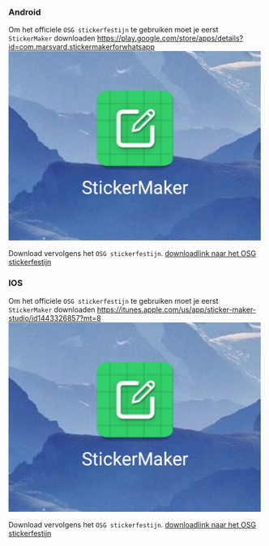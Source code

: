 ### Android
Om het officiele `OSG stickerfestijn` te gebruiken moet je eerst `StickerMaker` downloaden
https://play.google.com/store/apps/details?id=com.marsvard.stickermakerforwhatsapp
![alt text](https://github.com/osgmustisnt/stickers/blob/master/StickerMaker.png)

Download vervolgens het `OSG stickerfestijn`.
[downloadlink naar het OSG stickerfestijn](http://s000.tinyupload.com/?file_id=09516317065236637445)








### IOS
Om het officiele `OSG stickerfestijn` te gebruiken moet je eerst `StickerMaker` downloaden
https://itunes.apple.com/us/app/sticker-maker-studio/id1443326857?mt=8
![alt text](https://github.com/osgmustisnt/stickers/blob/master/StickerMaker.png)

Download vervolgens het `OSG stickerfestijn`.
[downloadlink naar het OSG stickerfestijn](http://s000.tinyupload.com/?file_id=09516317065236637445)



